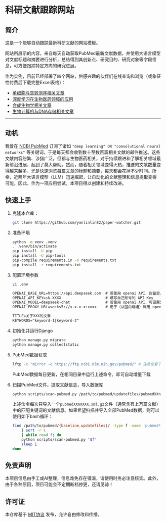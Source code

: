 # 科研文献跟踪网站

## 简介

这是一个能够自动跟踪最新科研文献的网站模板。

网站所展示的内容，来自每天自动获取PubMed最新文献数据，并使用大语言模型对文献标题和摘要进行分析，总结得到其创新点、研究目的、研究对象等字段信息，可方便跟踪特定方向的研究进展。

作为实例，目前已经部署了四个网站，供感兴趣的伙伴们在线查询和浏览（或象征性付费后下载完整Excel表格）：

- [单细胞与空转测序相关文章](https://single-cell-papers.bioinfo-assist.com/)
- [深度学习在生物医药领域的应用](https://biomed-dl.bioinfo-assist.com/)
- [合成生物学相关文章](https://synthetic-biology-papers.bioinfo-assist.com/)
- [生物计算机与DNA存储相关文章](https://biological-computing-papers.bioinfo-assist.com/)

---

## 动机

我曾在 [NCBI PubMed](https://pubmed.ncbi.nlm.nih.gov/) 订阅了诸如 `"deep learning" OR "convolutional neural networks"` 等关键词，于是每天都会收到数十至数百篇相关文献的邮件推送。这些文献内容纷繁、涉猎广泛，但都与生物医药相关，对于持续跟进和了解相关领域最新前沿进展，起到了莫大帮助。然而，随着相关领域变得火热，推送的文献数量变得越来越多，光是快速浏览每篇文章的标题和摘要，每天都会花掉不少时间。所幸，近两年大语言模型（LLM）迅速崛起，让自动化的文献整理和信息提取变得可能，因此，作为一项应用尝试，本项目得以创建和持续改进。

## 快速上手

1. 克隆本仓库：

    ```sh
    git clone https://github.com/yanlinlin82/paper-watcher.git
    ```

2. 准备环境

    ```sh
    python -m venv .venv
    . .venv/bin/activate
    pip install -U pip
    pip install -U pip-tools
    pip-compile requirements.in -o requirements.txt
    pip install -r requirements.txt
    ```

3. 配置环境参数

    ```sh
    vi .env
    ```

    ```txt
    OPENAI_BASE_URL=https://api.deepseek.com  # 若使用 openai API，则留空，或使用 https://api.openai.com/v1
    OPENAI_API_KEY=sk-XXXX                    # 填写自己账号的 API Key
    OPENAI_MODEL=deepseek-chat                # 若使用 openai API，可设置为 gpt-4o-mini
    OPENAI_PROXY_URL=socks5://x.x.x.x:xxxx    # 用于（从国内翻墙）调用 openai API，使用 DeepSeek 则可不配置此项

    TITLE=关于XXX的文章
    KEYWORDS="keyword-1|keyword-2"
    ```

4. 初始化并运行Django

    ```sh
    python manage.py migrate
    python manage.py collectstatic
    ```

5. PubMed数据获取

    ```sh
    lftp -c "mirror -c https://ftp.ncbi.nlm.nih.gov/pubmed/" # 注意全套下载有超过50G
    ```

    PubMed数据每日更新，在相同目录中运行上述命令，即可自动增量下载

6. 扫描PubMed文件，提取文献信息，导入数据库

    ```sh
    python scripts/scan-pubmed.py /path/to/pubmed/updatefiles/pubmedXXnXXXX.xml.gz
    ```

    上述命令每次只导入一个`pubmedXXnXXXX.xml.gz`文件（通常含有上万篇文献）中的匹配关键词的文献信息。如果希望扫描并导入全部PubMed数据，则可以使用如下bash循环：

    ```sh
    find /path/to/pubmed/{baseline,updatefiles}/ -type f -name 'pubmed*.xml.gz' \
        | sort -r \
        | while read f; do
        python scripts/scan-pubmed.py "$f"
        sleep 1
    done
    ```

## 免责声明

本项目信息由手工或AI整理，信息难免存在错漏，请使用时务必注意核实。此外，由于各种原因，项目可能会不定期断档停更，还请见谅！

## 许可证

本仓库基于 [MIT协议](LICENSE) 发布，允许自由修改和传播。
